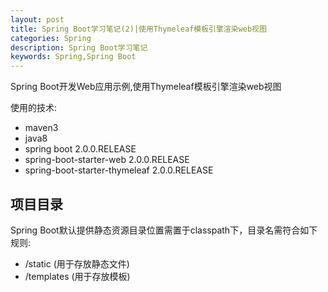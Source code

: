 ```yaml
---
layout: post
title: Spring Boot学习笔记(2)|使用Thymeleaf模板引擎渲染web视图
categories: Spring
description: Spring Boot学习笔记
keywords: Spring,Spring Boot
---
```

  Spring Boot开发Web应用示例,使用Thymeleaf模板引擎渲染web视图

  使用的技术:
  - maven3
  - java8
  - spring boot 2.0.0.RELEASE
  - spring-boot-starter-web 2.0.0.RELEASE
  - spring-boot-starter-thymeleaf 2.0.0.RELEASE

## 项目目录


  Spring Boot默认提供静态资源目录位置需置于classpath下，目录名需符合如下规则:
  - /static (用于存放静态文件)
  - /templates (用于存放模板)

##
